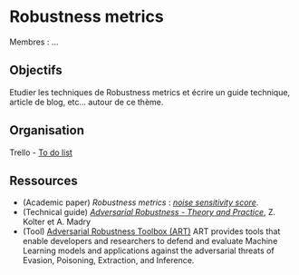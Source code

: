 # Robustness metrics

Membres : ...

## Objectifs 

Etudier les techniques de Robustness metrics et écrire un guide technique, article de blog, etc... autour de ce thème. 

## Organisation

Trello - [To do list](https://trello.com/b/PFb5SOOA/data-for-good-to-do-list)

## Ressources

- (Academic paper) *Robustness metrics* : *[noise sensitivity score](https://arxiv.org/abs/1806.01477)*.
- (Technical guide) *[Adversarial Robustness - Theory and Practice](https://adversarial-ml-tutorial.org/)*, Z. Kolter et A. Madry
- (Tool) [Adversarial Robustness Toolbox (ART)](https://github.com/Trusted-AI/adversarial-robustness-toolbox) ART provides tools that enable developers and researchers to defend and evaluate Machine Learning models and applications against the adversarial threats of Evasion, Poisoning, Extraction, and Inference.